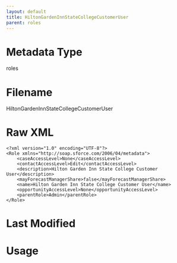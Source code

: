 ```yaml
---
layout: default
title: HiltonGardenInnStateCollegeCustomerUser
parent: roles
---
```

# Metadata Type
roles


# Filename 
HiltonGardenInnStateCollegeCustomerUser


# Raw XML
```
<?xml version="1.0" encoding="UTF-8"?>
<Role xmlns="http://soap.sforce.com/2006/04/metadata">
    <caseAccessLevel>None</caseAccessLevel>
    <contactAccessLevel>Edit</contactAccessLevel>
    <description>Hilton Garden Inn State College Customer User</description>
    <mayForecastManagerShare>false</mayForecastManagerShare>
    <name>Hilton Garden Inn State College Customer User</name>
    <opportunityAccessLevel>None</opportunityAccessLevel>
    <parentRole>Admin</parentRole>
</Role>
```


# Last Modified


# Usage
